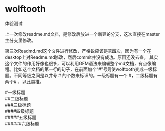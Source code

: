 # wolftooth
体验测试

上一次修改readme.md文档，是修改后放进一个新建的分支，这次直接在master主分支里修改。

第三次Readmd.md这个文件进行修改，严格说应该是第四次，因为有一个在desktop上对Readme.md修改，然后commit并没有成功。原因还没去查。
其实这个文件的作用好像也很多，可以利用GFM语法来编辑整个md文档，有点像编程。比如这个文档的第一行的句子，在前面加个“#”号则使wolftooth变成一级标题。不同等级之间是以井号  #  的个数来标识的。一级标题有一个 #，二级标题有两个# ，以此类推。

#一级标题  
##二级标题  
###三级标题  
####四级标题  
#####五级标题  
######六级标题 
